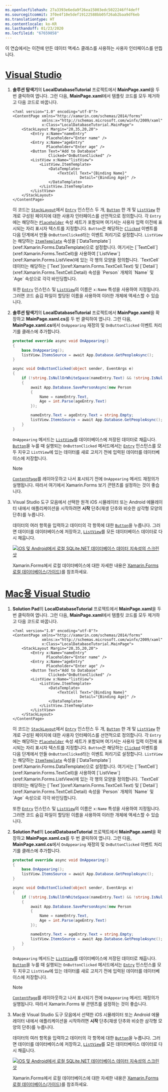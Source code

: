 ```yaml
---
ms.openlocfilehash: 27a3393e6eda9f26ea15003edc5022246ff4deff
ms.sourcegitcommit: 3f0e4f10e5def19122588bb05f26ab2baa9df6eb
ms.translationtype: HT
ms.contentlocale: ko-KR
ms.lasthandoff: 01/23/2020
ms.locfileid: "67659858"
---
```

이 연습에서는 이전에 만든 데이터 액세스 클래스를 사용하는 사용자 인터페이스를 만듭니다.

# <a name="visual-studiotabvswin"></a>[Visual Studio](#tab/vswin)

1. **솔루션 탐색기**의 **LocalDatabaseTutorial** 프로젝트에서 **MainPage.xaml**을 두 번 클릭하여 엽니다. 그런 다음, **MainPage.xaml**에서 템플릿 코드를 모두 제거하고 다음 코드로 바꿉니다.

    ```xaml
    <?xml version="1.0" encoding="utf-8"?>
    <ContentPage xmlns="http://xamarin.com/schemas/2014/forms"
                 xmlns:x="http://schemas.microsoft.com/winfx/2009/xaml"
                 x:Class="LocalDatabaseTutorial.MainPage">
        <StackLayout Margin="20,35,20,20">
            <Entry x:Name="nameEntry"
                   Placeholder="Enter name" />
            <Entry x:Name="ageEntry"
                   Placeholder="Enter age" />
            <Button Text="Add to Database"
                    Clicked="OnButtonClicked" />
            <ListView x:Name="listView">
                <ListView.ItemTemplate>
                    <DataTemplate>
                        <TextCell Text="{Binding Name}"
                                  Detail="{Binding Age}" />
                    </DataTemplate>
                </ListView.ItemTemplate>
            </ListView>
        </StackLayout>
    </ContentPage>
    ```

    이 코드는 [`StackLayout`](xref:Xamarin.Forms.StackLayout)에서 [`Entry`](xref:Xamarin.Forms.Entry) 인스턴스 두 개, [`Button`](xref:Xamarin.Forms.Button) 한 개 및 [`ListView`](xref:Xamarin.Forms.ListView) 한 개로 구성된 페이지에 대한 사용자 인터페이스를 선언적으로 정의합니다. 각 `Entry`에는 해당하는 [`Placeholder`](xref:Xamarin.Forms.Entry.Placeholder) 속성 세트가 포함되며 여기서는 사용자 입력 이전에 표시되는 자리 표시자 텍스트를 지정합니다. `Button`은 해당하는 [`Clicked`](xref:Xamarin.Forms.Button.Clicked) 이벤트를 다음 단계에서 만들 `OnButtonClicked`라는 이벤트 처리기로 설정합니다. `ListView`는 해당하는 [`ItemTemplate`](xref:Xamarin.Forms.ItemsView`1.ItemTemplate) 속성을 [`DataTemplate`](xref:Xamarin.Forms.DataTemplate)으로 설정합니다. 여기서는 [`TextCell`](xref:Xamarin.Forms.TextCell)을 사용하여 [`ListView`](xref:Xamarin.Forms.ListView)에 있는 각 행의 모양을 정의합니다. `TextCell` 데이터는 해당하는 [`Text`](xref:Xamarin.Forms.TextCell.Text) 및 [`Detail`](xref:Xamarin.Forms.TextCell.Detail) 속성을 `Person` 개체의 `Name` 및 `Age` 속성으로 각각 바인딩합니다.

    또한 [`Entry`](xref:Xamarin.Forms.Entry) 인스턴스 및 [`ListView`](xref:Xamarin.Forms.ListView)의 이름은 `x:Name` 특성을 사용하여 지정됩니다. 그러면 코드 숨김 파일이 할당된 이름을 사용하여 이러한 개체에 액세스할 수 있습니다.

1. **솔루션 탐색기**의 **LocalDatabaseTutorial** 프로젝트에서 **MainPage.xaml**을 확장하고 **MainPage.xaml.cs**를 두 번 클릭하여 엽니다. 그런 다음, **MainPage.xaml.cs**에서 `OnAppearing` 재정의 및 `OnButtonClicked` 이벤트 처리기를 클래스에 추가합니다.

    ```csharp
    protected override async void OnAppearing()
    {
        base.OnAppearing();
        listView.ItemsSource = await App.Database.GetPeopleAsync();
    }

    async void OnButtonClicked(object sender, EventArgs e)
    {
        if (!string.IsNullOrWhiteSpace(nameEntry.Text) && !string.IsNullOrWhiteSpace(ageEntry.Text))
        {
            await App.Database.SavePersonAsync(new Person
            {
                Name = nameEntry.Text,
                Age = int.Parse(ageEntry.Text)
            });

            nameEntry.Text = ageEntry.Text = string.Empty;
            listView.ItemsSource = await App.Database.GetPeopleAsync();
        }
    }
    ```

    `OnAppearing` 메서드는 [`ListView`](xref:Xamarin.Forms.ListView)를 데이터베이스에 저장된 데이터로 채웁니다. [`Button`](xref:Xamarin.Forms.Button)을 누를 때 실행되는 `OnButtonClicked` 메서드에서는 [`Entry`](xref:Xamarin.Forms.Entry) 인스턴스를 모두 지우고 `ListView`에 있는 데이터를 새로 고치기 전에 입력된 데이터를 데이터베이스에 저장합니다.

    > [!NOTE]
    > [`ContentPage`](xref:Xamarin.Forms.ContentPage)를 레이아웃하고 나서 표시되기 전에 `OnAppearing` 메서드 재정의가 실행됩니다. 따라서 여기에서 Xamarin.Forms 보기 콘텐츠를 설정하는 것이 좋습니다.

1. Visual Studio 도구 모음에서 선택한 원격 iOS 시뮬레이터 또는 Android 에뮬레이터 내에서 애플리케이션을 시작하려면 **시작** 단추(재생 단추와 비슷한 삼각형 모양의 단추)를 누릅니다.

    데이터의 여러 항목을 입력하고 데이터의 각 항목에 대한 [`Button`](xref:Xamarin.Forms.Button)을 누릅니다. 그러면 데이터를 데이터베이스에 저장하고, [`ListView`](xref:Xamarin.Forms.ListView)를 모든 데이터베이스 데이터로 다시 채웁니다.

    [![iOS 및 Android에서 로컬 SQLite.NET 데이터베이스 데이터 지속성의 스크린샷](../images/consume-data-access-classes.png "로컬 데이터베이스 데이터 지속성")](../images/consume-data-access-classes-large.png#lightbox "로컬 데이터베이스 데이터 지속성")

    Xamarin.Forms에서 로컬 데이터베이스에 대한 자세한 내용은 [Xamarin.Forms 로컬 데이터베이스(가이드)](~/xamarin-forms/data-cloud/data/databases.md)를 참조하세요.

# <a name="visual-studio-for-mactabvsmac"></a>[Mac용 Visual Studio](#tab/vsmac)

1. **Solution Pad**의 **LocalDatabaseTutorial** 프로젝트에서 **MainPage.xaml**을 두 번 클릭하여 엽니다. 그런 다음, **MainPage.xaml**에서 템플릿 코드를 모두 제거하고 다음 코드로 바꿉니다.

    ```xaml
    <?xml version="1.0" encoding="utf-8"?>
    <ContentPage xmlns="http://xamarin.com/schemas/2014/forms"
                 xmlns:x="http://schemas.microsoft.com/winfx/2009/xaml"
                 x:Class="LocalDatabaseTutorial.MainPage">
        <StackLayout Margin="20,35,20,20">
            <Entry x:Name="nameEntry"
                   Placeholder="Enter name" />
            <Entry x:Name="ageEntry"
                   Placeholder="Enter age" />
            <Button Text="Add to Database"
                    Clicked="OnButtonClicked" />
            <ListView x:Name="listView">
                <ListView.ItemTemplate>
                    <DataTemplate>
                        <TextCell Text="{Binding Name}"
                                  Detail="{Binding Age}" />
                    </DataTemplate>
                </ListView.ItemTemplate>
            </ListView>
        </StackLayout>
    </ContentPage>
    ```

    이 코드는 [`StackLayout`](xref:Xamarin.Forms.StackLayout)에서 [`Entry`](xref:Xamarin.Forms.Entry) 인스턴스 두 개, [`Button`](xref:Xamarin.Forms.Button) 한 개 및 [`ListView`](xref:Xamarin.Forms.ListView) 한 개로 구성된 페이지에 대한 사용자 인터페이스를 선언적으로 정의합니다. 각 `Entry`에는 해당하는 [`Placeholder`](xref:Xamarin.Forms.Entry.Placeholder) 속성 세트가 포함되며 여기서는 사용자 입력 이전에 표시되는 자리 표시자 텍스트를 지정합니다. `Button`은 해당하는 [`Clicked`](xref:Xamarin.Forms.Button.Clicked) 이벤트를 다음 단계에서 만들 `OnButtonClicked`라는 이벤트 처리기로 설정합니다. `ListView`는 해당하는 [`ItemTemplate`](xref:Xamarin.Forms.ItemsView`1.ItemTemplate) 속성을 [`DataTemplate`](xref:Xamarin.Forms.DataTemplate)으로 설정합니다. 여기서는 [`TextCell`](xref:Xamarin.Forms.TextCell)을 사용하여 [`ListView`](xref:Xamarin.Forms.ListView)에 있는 각 행의 모양을 정의합니다. `TextCell` 데이터는 해당하는 [`Text`](xref:Xamarin.Forms.TextCell.Text) 및 [`Detail`](xref:Xamarin.Forms.TextCell.Detail) 속성을 `Person` 개체의 `Name` 및 `Age` 속성으로 각각 바인딩합니다.

    또한 [`Entry`](xref:Xamarin.Forms.Entry) 인스턴스 및 [`ListView`](xref:Xamarin.Forms.ListView)의 이름은 `x:Name` 특성을 사용하여 지정됩니다. 그러면 코드 숨김 파일이 할당된 이름을 사용하여 이러한 개체에 액세스할 수 있습니다.

1. **Solution Pad**의 **LocalDatabaseTutorial** 프로젝트에서 **MainPage.xaml**을 확장하고 **MainPage.xaml.cs**를 두 번 클릭하여 엽니다. 그런 다음, **MainPage.xaml.cs**에서 `OnAppearing` 재정의 및 `OnButtonClicked` 이벤트 처리기를 클래스에 추가합니다.

    ```csharp
    protected override async void OnAppearing()
    {
        base.OnAppearing();
        listView.ItemsSource = await App.Database.GetPeopleAsync();
    }

    async void OnButtonClicked(object sender, EventArgs e)
    {
        if (!string.IsNullOrWhiteSpace(nameEntry.Text) && !string.IsNullOrWhiteSpace(ageEntry.Text))
        {
            await App.Database.SavePersonAsync(new Person
            {
                Name = nameEntry.Text,
                Age = int.Parse(ageEntry.Text)
            });

            nameEntry.Text = ageEntry.Text = string.Empty;
            listView.ItemsSource = await App.Database.GetPeopleAsync();
        }
    }
    ```

    `OnAppearing` 메서드는 [`ListView`](xref:Xamarin.Forms.ListView)를 데이터베이스에 저장된 데이터로 채웁니다. [`Button`](xref:Xamarin.Forms.Button)을 누를 때 실행되는 `OnButtonClicked` 메서드에서는 [`Entry`](xref:Xamarin.Forms.Entry) 인스턴스를 모두 지우고 `ListView`에 있는 데이터를 새로 고치기 전에 입력된 데이터를 데이터베이스에 저장합니다.

    > [!NOTE]
    > [`ContentPage`](xref:Xamarin.Forms.ContentPage)를 레이아웃하고 나서 표시되기 전에 `OnAppearing` 메서드 재정의가 실행됩니다. 따라서 Xamarin.Forms 뷰 콘텐츠를 설정하는 것이 좋습니다.

1. Mac용 Visual Studio 도구 모음에서 선택한 iOS 시뮬레이터 또는 Android 에뮬레이터 내에서 애플리케이션을 시작하려면 **시작** 단추(재생 단추와 비슷한 삼각형 모양의 단추)를 누릅니다.

    데이터의 여러 항목을 입력하고 데이터의 각 항목에 대한 [`Button`](xref:Xamarin.Forms.Button)을 누릅니다. 그러면 데이터를 데이터베이스에 저장하고, [`ListView`](xref:Xamarin.Forms.ListView)를 모든 데이터베이스 데이터로 다시 채웁니다.

    [![iOS 및 Android에서 로컬 SQLite.NET 데이터베이스 데이터 지속성의 스크린샷](../images/consume-data-access-classes.png "로컬 데이터베이스 데이터 지속성")](../images/consume-data-access-classes-large.png#lightbox "로컬 데이터베이스 데이터 지속성")

    Xamarin.Forms에서 로컬 데이터베이스에 대한 자세한 내용은 [Xamarin.Forms 로컬 데이터베이스(가이드)](~/xamarin-forms/data-cloud/data/databases.md)를 참조하세요.
